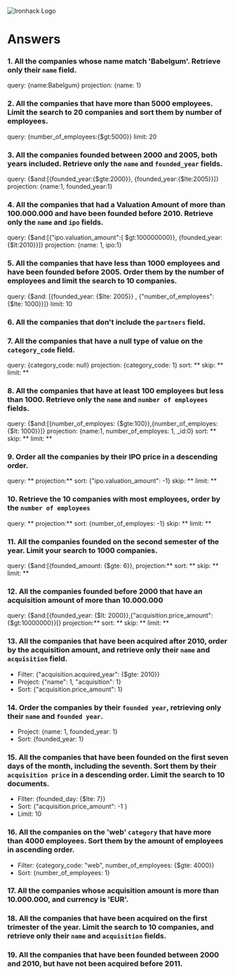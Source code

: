 ![Ironhack Logo](https://i.imgur.com/1QgrNNw.png)

# Answers

### 1. All the companies whose name match 'Babelgum'. Retrieve only their `name` field.

query: {name:Babelgum}
projection: {name: 1}

### 2. All the companies that have more than 5000 employees. Limit the search to 20 companies and sort them by **number of employees**.

query: {number_of_employees:{$gt:5000}}
limit: 20

### 3. All the companies founded between 2000 and 2005, both years included. Retrieve only the `name` and `founded_year` fields.

query: {$and:[{founded_year:{$gte:2000}}, {founded_year:{$lte:2005}}]}
projection: {name:1, founded_year:1}

### 4. All the companies that had a Valuation Amount of more than 100.000.000 and have been founded before 2010. Retrieve only the `name` and `ipo` fields.

query: {$and:[{"ipo.valuation_amount":{ $gt:100000000}}, {founded_year:{$lt:2010}}]}
projection: {name: 1, ipo:1}

### 5. All the companies that have less than 1000 employees and have been founded before 2005. Order them by the number of employees and limit the search to 10 companies.

query: {$and: [{founded_year: {$lte: 2005}} , {"number_of_employees": {$lte: 1000}}]}
limit: 10

### 6. All the companies that don't include the `partners` field.

<!-- Your Code Goes Here -->

### 7. All the companies that have a null type of value on the `category_code` field.

query: {category_code: null}
projection: {category_code: 1}
sort: **
skip: **
limit: **

### 8. All the companies that have at least 100 employees but less than 1000. Retrieve only the `name` and `number of employees` fields.

query: {$and:[{number_of_employes: {$gte:100}},{number_of_employes:{$lt: 1000}}]}
projection: {name:1, number_of_employes: 1, _id:0}
sort: **
skip: **
limit: **

### 9. Order all the companies by their IPO price in a descending order.

query: **
projection:**
sort: {"ipo.valuation_amount": -1}
skip: **
limit: **

### 10. Retrieve the 10 companies with most employees, order by the `number of employees`

query: **
projection:**
sort: {number_of_employes: -1}
skip: **
limit: **

### 11. All the companies founded on the second semester of the year. Limit your search to 1000 companies.

query: {$and:[{founded_amount: {$gte: 6}},
projection:**
sort: **
skip: **
limit: **

### 12. All the companies founded before 2000 that have an acquisition amount of more than 10.000.000

query: {$and:[{founded_year: {$lt: 2000}},{"acquisition.price_amount":{$gt:10000000}}[}
projection:**
sort: **
skip: **
limit: **

### 13. All the companies that have been acquired after 2010, order by the acquisition amount, and retrieve only their `name` and `acquisition` field.

- Filter: {"acquisition.acquired_year": {$gte: 2010}}
- Project: {"name": 1, "acquisition": 1}
- Sort: {"acquisition.price_amount": 1}

### 14. Order the companies by their `founded year`, retrieving only their `name` and `founded year`.

- Project: {name: 1, founded_year: 1}
- Sort: {founded_year: 1}

### 15. All the companies that have been founded on the first seven days of the month, including the seventh. Sort them by their `acquisition price` in a descending order. Limit the search to 10 documents.

- FIlter: {founded_day: {$lte: 7}}
- Sort: {"acquisition.price_amount": -1 }
- Limit: 10

### 16. All the companies on the 'web' `category` that have more than 4000 employees. Sort them by the amount of employees in ascending order.

- Filter: {category_code: "web", number_of_employees: {$gte: 4000}}
- Sort: {number_of_employees: 1}

### 17. All the companies whose acquisition amount is more than 10.000.000, and currency is 'EUR'.

<!-- Your Code Goes Here -->

### 18. All the companies that have been acquired on the first trimester of the year. Limit the search to 10 companies, and retrieve only their `name` and `acquisition` fields.

<!-- Your Code Goes Here -->

### 19. All the companies that have been founded between 2000 and 2010, but have not been acquired before 2011.

<!-- Your Code Goes Here -->
